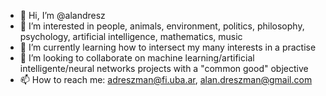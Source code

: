 - 👋 Hi, I’m @alandresz
- 👀 I’m interested in people, animals, environment, politics, philosophy, psychology, artificial intelligence, mathematics, music
- 🌱 I’m currently learning how to intersect my many interests in a practise
- 💞️ I’m looking to collaborate on machine learning/artificial intelligente/neural networks projects with a "common good" objective
- 📫 How to reach me: adreszman@fi.uba.ar, alan.dreszman@gmail.com

<!---
alandresz/alandresz is a ✨ special ✨ repository because its `README.md` (this file) appears on your GitHub profile.
You can click the Preview link to take a look at your changes.
--->
